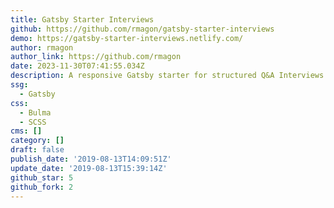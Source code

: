 ```yaml
---
title: Gatsby Starter Interviews
github: https://github.com/rmagon/gatsby-starter-interviews
demo: https://gatsby-starter-interviews.netlify.com/
author: rmagon
author_link: https://github.com/rmagon
date: 2023-11-30T07:41:55.034Z
description: A responsive Gatsby starter for structured Q&A Interviews
ssg:
  - Gatsby
css:
  - Bulma
  - SCSS
cms: []
category: []
draft: false
publish_date: '2019-08-13T14:09:51Z'
update_date: '2019-08-13T15:39:14Z'
github_star: 5
github_fork: 2
---
```

